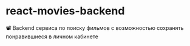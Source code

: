 # react-movies-backend
📽️ Backend сервиса по поиску фильмов с возможностью сохранять понравившиеся в личном кабинете
